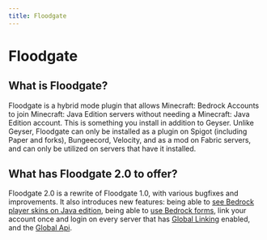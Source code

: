 ```yaml
---
title: Floodgate
---
```


# Floodgate
## What is Floodgate?
Floodgate is a hybrid mode plugin that allows Minecraft: Bedrock Accounts to join Minecraft: Java Edition servers without needing a Minecraft: Java Edition account. 
This is something you install in addition to Geyser. Unlike Geyser, Floodgate can only be installed as a plugin on Spigot (including Paper and forks), Bungeecord, Velocity, and as a mod on Fabric servers, and can only be utilized on servers that have it installed.

## What has Floodgate 2.0 to offer?
Floodgate 2.0 is a rewrite of Floodgate 1.0, with various bugfixes and improvements. It also introduces new features: being able to [see Bedrock player skins on Java edition](/floodgate/features/#what-is-skin-uploading),
being able to [use Bedrock forms](/floodgate/forms/), link your account once and login on every server that has [Global Linking](/floodgate/features/#what-is-global-linking) enabled,
and the [Global Api](/floodgate/features/#what-is-the-global-api).

